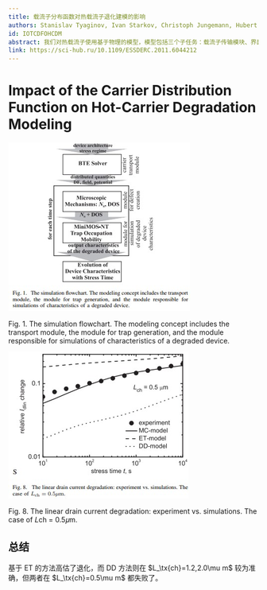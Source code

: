 ```yaml
---
title: 载流子分布函数对热载流子退化建模的影响
authors: Stanislav Tyaginov, Ivan Starkov, Christoph Jungemann, Hubert Enichlmair, Jong-Mun Park, and Tibor Grasser
id: IOTCDFOHCDM
abstract: 我们对热载流子使用基于物理的模型，模型包括三个子任务：载流子传输模块、界面态产生模块、器件退化模块。我们检验了实现该模型的不同方法：用 Monte-Carlo、energy transport 和 drift-diffusion 实现传输模块。Monte-Carlo 方法可以用同一组参数表示不同MOSFETs的HCD，且参数具有符合物理的数值。因此，我们检查另外两种方法是否有同样的参数。貌似简化的方法无法描述不同长度的器件的退化，说明综合的HCD模型需要基于严密的 Bolzmann 传输方程的解（即通过 Monte-Carlo 方法）
link: https://sci-hub.ru/10.1109/ESSDERC.2011.6044212
---
```


# Impact of the Carrier Distribution Function on Hot-Carrier Degradation Modeling

![](../../images/Fig.%201.%20The%20simulation%20flowchart.jpg)

Fig. 1. The simulation flowchart. The modeling concept includes the transport module, the module for trap generation, and the module responsible for simulations of characteristics of a degraded device.

![](../../images/Fig.%208.%20The%20linear%20drain%20current%20degradation%20experiment%20vs.%20simulations.jpg)

Fig. 8. The linear drain current degradation: experiment vs. simulations. The case of 𝐿ch = 0.5𝜇m.

## 总结

基于 ET 的方法高估了退化，而 DD 方法则在 $L_\tx{ch}=1.2,2.0\mu m$ 较为准确，但两者在 $L_\tx{ch}=0.5\mu m$ 都失败了。